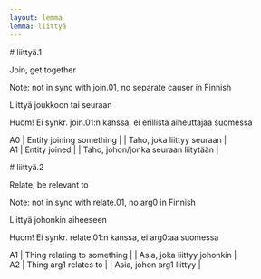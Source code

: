 ```yaml
---
layout: lemma
lemma: liittyä
---
```


<div class="sense">
# <span class="sensename">liittyä.1</span>

<span class="description">Join, get together</span>

Note: not in sync with join.01, no separate causer in Finnish

<span class="description">Liittyä joukkoon tai seuraan</span>

Huom! Ei synkr. join.01:n kanssa, ei erillistä aiheuttajaa suomessa

A0 | Entity joining something |   | Taho, joka liittyy seuraan |  
A1 | Entity joined |   | Taho, johon/jonka seuraan liitytään |  

</div>

<div class="sense">
# <span class="sensename">liittyä.2</span>

<span class="description">Relate, be relevant to</span>

Note: not in sync with relate.01, no arg0 in Finnish

<span class="description">Liittyä johonkin aiheeseen</span>

Huom! Ei synkr. relate.01:n kanssa, ei arg0:aa suomessa

A1 | Thing relating to something |   | Asia, joka liittyy johonkin |  
A2 | Thing arg1 relates to |   | Asia, johon arg1 liittyy |  

</div>


